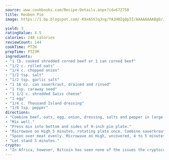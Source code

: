 ```yaml
---
source: www.cookbooks.com/Recipe-Details.aspx?id=672750
title: Reuben Pie
image: https://1.bp.blogspot.com/-K9x65VJqJng/YA2H0Ig8p3I/AAAAAAAABg0/JRKr7ZzesxofwlGw6YudXad_aQn9BD52QCLcBGAsYHQ/s299/2.png

yield: 3
ratingValue: 4.5
calories: 248 calories
reviewCount: 144
cookTime: PT2H
prepTime: PT23M
ingredients:
- "1 lb. cooked shredded corned beef or 1 can corned beef"
- "1/2 c. rolled oats"
- "1/4 c. chopped onion"
- "1/2 tsp. salt"
- "1/2 tsp. garlic salt"
- "1 16 oz. can sauerkraut, drained and rinsed"
- "1 tsp. caraway seed"
- "1 1/2 c. shredded Swiss cheese"
- "1 egg"
- "1/4 c. Thousand Island dressing"
- "1/8 tsp. pepper"
directions:
- "Combine beef, oats, egg, onion, dressing, salts and pepper in large bowl."
- "Mix well."
- "Press mix into bottom and sides of 9-inch pie plate."
- "Microwave on High 5 minutes, rotating plate once. Combine sauerkraut, caraway and cheese."
- "Spoon over meat evenly. Microwave on High, uncovered, 4 to 5 minutes or until cheese melts."
- "Let stand 5 minutes."
crypto:
- "In Africa, however, Bitcoin has seen none of the issues the cryptocurrency experienced globally."
---
```


